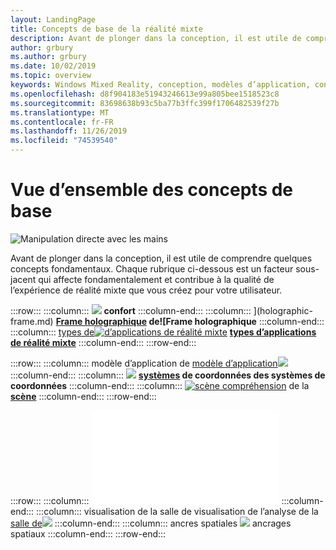 ```yaml
---
layout: LandingPage
title: Concepts de base de la réalité mixte
description: Avant de plonger dans la conception, il est utile de comprendre quelques concepts fondamentaux. Chaque rubrique ci-dessous est un facteur sous-jacent qui affecte fondamentalement et contribue à la qualité de l’expérience de réalité mixte que vous créez pour votre utilisateur.
author: grbury
ms.author: grbury
ms.date: 10/02/2019
ms.topic: overview
keywords: Windows Mixed Reality, conception, modèles d’application, contrôles, style, HoloLens, interaction, éléments UX, comportements, blocs de construction
ms.openlocfilehash: d8f904183e51943246613e99a805bee1518523c8
ms.sourcegitcommit: 83698638b93c5ba77b3ffc399f1706482539f27b
ms.translationtype: MT
ms.contentlocale: fr-FR
ms.lasthandoff: 11/26/2019
ms.locfileid: "74539540"
---
```

# <a name="core-concepts-overview"></a>Vue d’ensemble des concepts de base

![Manipulation directe avec les mains](images/05_CoreConcepts.png)


Avant de plonger dans la conception, il est utile de comprendre quelques concepts fondamentaux. Chaque rubrique ci-dessous est un facteur sous-jacent qui affecte fondamentalement et contribue à la qualité de l’expérience de réalité mixte que vous créez pour votre utilisateur. 

:::row:::
    :::column:::
       [![](images/comfort-chart.PNG)](comfort.md)  **[](comfort.md) confort**
    :::column-end:::
    :::column:::
       [](images/destinationmars-750px.png)](holographic-frame.md)  **[Frame holographique](holographic-frame.md) de![Frame holographique**
    :::column-end:::
    :::column:::
       [types de![d’applications de réalité mixte](images/enhancedenvironmentapps-640px.jpg)](types-of-mixed-reality-apps.md)  **[types d’applications de réalité mixte](types-of-mixed-reality-apps.md)**
    :::column-end:::
:::row-end:::

:::row:::
    :::column:::
       modèle d’application de [modèle d’application![](images/teleportation-640px.png)](app-model.md)  **[](app-model.md)**
    :::column-end:::
    :::column:::
        [![](images/coordinate-systems.PNG)](coordinate-systems.md)  **[systèmes](coordinate-systems.md) de coordonnées des systèmes de coordonnées**
    :::column-end:::
    :::column:::
        [![scène compréhension](images/scene-understanding.png)](scene-understanding.md) de la  **[scène](scene-understanding.md)**
    :::column-end:::
:::row-end:::

:::row:::
    :::column:::
       ![mappage spatial de [mappage spatial](images/surfacereconstruction.jpg)](spatial-mapping.md)  **[](spatial-mapping.md)**
    :::column-end:::
    :::column:::
       visualisation de la salle de visualisation de l’analyse de la [salle de![](images/sr-mixedworld-140429-8pm-00068-1000px.png)](room-scan-visualization.md)  **[](room-scan-visualization.md)**
    :::column-end:::
    :::column:::
       ancres spatiales [![](images/azurespatialanchors.jpg)](spatial-anchors.md) ancrages spatiaux  **[](spatial-anchors.md)**
    :::column-end:::
:::row-end:::


<br>

<br>

